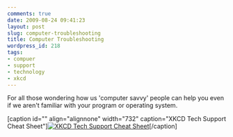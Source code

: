 ```yaml
---
comments: true
date: 2009-08-24 09:41:23
layout: post
slug: computer-troubleshooting
title: Computer Troubleshooting
wordpress_id: 218
tags:
- compuer
- support
- technology
- xkcd
---
```


For all those wondering how us 'computer savvy' people can help you even if we aren't familiar with your program or operating system.

[caption id="" align="alignnone" width="732" caption="XKCD Tech Support Cheat Sheet"][![XKCD Tech Support Cheat Sheet](http://benjaminfleischer.com/wp-content/uploads/2009/08/tech_support_cheat_sheet.png)](http://xkcd.com/627/)[/caption]
